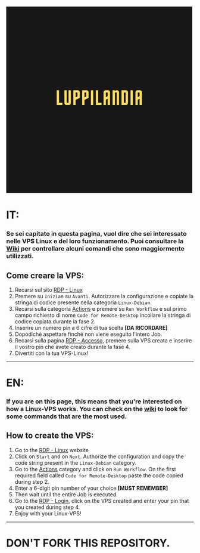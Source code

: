![Screenshot](header.png)

# IT:

### Se sei capitato in questa pagina, vuol dire che sei interessato nelle VPS Linux e del loro funzionamento. Puoi consultare la [Wiki](https://github.com/xLamday/LuppiLandia-LinuxRDP/wiki/Commands) per controllare alcuni comandi che sono maggiormente utilizzati.

## Come creare la VPS:

1. Recarsi sul sito [RDP - Linux](https://remotedesktop.google.com/u/1/headless)
2. Premere su `Inizia`e su `Avanti`. Autorizzare la configurazione e copiate la stringa di codice presente nella categoria `Linux-Debian`.
3. Recarsi sulla categoria [Actions](https://github.com/xLamday/LuppiLandia-LinuxRDP/actions) e premere su `Run Workflow` e sul primo campo richiesto di nome `Code for Remote-Desktop` incollare la stringa di codice copiata durante la fase 2.
4. Inserire un numero pin a 6 cifre di tua scelta **[DA RICORDARE]**
5. Dopodiché aspettare finché non viene eseguito l'intero Job.
6. Recarsi sulla pagina [RDP - Accesso](https://remotedesktop.google.com/u/1/access), premere sulla VPS creata e inserire il vostro pin che avete creato durante la fase 4.
7. Divertiti con la tua VPS-Linux! 


----

# EN:

### If you are on this page, this means that you're interested on how a Linux-VPS works. You can check on the [wiki](https://github.com/xLamday/LuppiLandia-LinuxRDP/wiki/Commands) to look for some commands that are the most used.

## How to create the VPS:

1. Go to the [RDP - Linux](https://remotedesktop.google.com/u/1/headless) website
2. Click on `Start` and on `Next`. Authorize the configuration and copy the code string present in the `Linux-Debian` category.
3. Go to the [Actions](https://github.com/xLamday/LuppiLandia-LinuxRDP/actions) category and click on `Run Workflow`. On the first required field called `Code for Remote-Desktop` paste the code copied during step 2.
4. Enter a 6-digit pin number of your choice **[MUST REMEMBER]**
5. Then wait until the entire Job is executed.
6. Go to the [RDP - Login](https://remotedesktop.google.com/u/1/access), click on the VPS created and enter your pin that you created during step 4.
7. Enjoy with your Linux-VPS!


---

# DON'T FORK THIS REPOSITORY.

